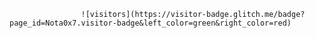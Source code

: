 
                    ![visitors](https://visitor-badge.glitch.me/badge?page_id=Nota0x7.visitor-badge&left_color=green&right_color=red)
